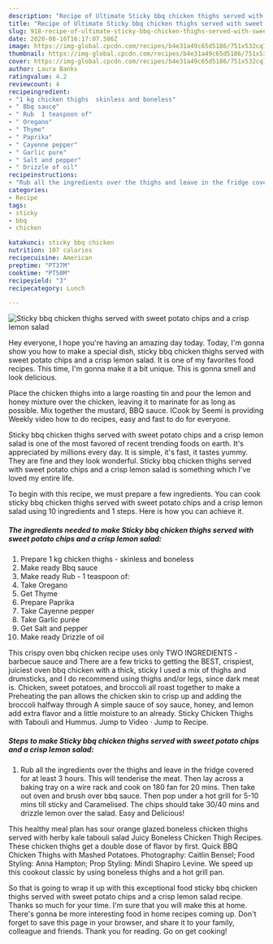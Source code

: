 ```yaml
---
description: "Recipe of Ultimate Sticky bbq chicken thighs served with sweet potato chips and a crisp lemon salad"
title: "Recipe of Ultimate Sticky bbq chicken thighs served with sweet potato chips and a crisp lemon salad"
slug: 918-recipe-of-ultimate-sticky-bbq-chicken-thighs-served-with-sweet-potato-chips-and-a-crisp-lemon-salad
date: 2020-08-16T16:17:07.586Z
image: https://img-global.cpcdn.com/recipes/b4e31a49c65d5186/751x532cq70/sticky-bbq-chicken-thighs-served-with-sweet-potato-chips-and-a-crisp-lemon-salad-recipe-main-photo.jpg
thumbnail: https://img-global.cpcdn.com/recipes/b4e31a49c65d5186/751x532cq70/sticky-bbq-chicken-thighs-served-with-sweet-potato-chips-and-a-crisp-lemon-salad-recipe-main-photo.jpg
cover: https://img-global.cpcdn.com/recipes/b4e31a49c65d5186/751x532cq70/sticky-bbq-chicken-thighs-served-with-sweet-potato-chips-and-a-crisp-lemon-salad-recipe-main-photo.jpg
author: Laura Banks
ratingvalue: 4.2
reviewcount: 4
recipeingredient:
- "1 kg chicken thighs  skinless and boneless"
- " Bbq sauce"
- " Rub  1 teaspoon of"
- " Oregano"
- " Thyme"
- " Paprika"
- " Cayenne pepper"
- " Garlic pure"
- " Salt and pepper"
- " Drizzle of oil"
recipeinstructions:
- "Rub all the ingredients over the thighs and leave in the fridge covered for at least 3 hours. This will tenderise the meat. Then lay across a baking tray on a wire rack and cook on 180 fan for 20 mins. Then take out oven and brush over bbq sauce. Then pop under a hot grill for 5-10 mins till sticky and Caramelised. The chips should take 30/40 mins and drizzle lemon over the salad. Easy and Delicious!"
categories:
- Recipe
tags:
- sticky
- bbq
- chicken

katakunci: sticky bbq chicken 
nutrition: 107 calories
recipecuisine: American
preptime: "PT37M"
cooktime: "PT50M"
recipeyield: "3"
recipecategory: Lunch

---
```



![Sticky bbq chicken thighs served with sweet potato chips and a crisp lemon salad](https://img-global.cpcdn.com/recipes/b4e31a49c65d5186/751x532cq70/sticky-bbq-chicken-thighs-served-with-sweet-potato-chips-and-a-crisp-lemon-salad-recipe-main-photo.jpg)

Hey everyone, I hope you're having an amazing day today. Today, I'm gonna show you how to make a special dish, sticky bbq chicken thighs served with sweet potato chips and a crisp lemon salad. It is one of my favorites food recipes. This time, I'm gonna make it a bit unique. This is gonna smell and look delicious.

Place the chicken thighs into a large roasting tin and pour the lemon and honey mixture over the chicken, leaving it to marinate for as long as possible. Mix together the mustard, BBQ sauce. ICook by Seemi is providing Weekly video how to do recipes, easy and fast to do for everyone.

Sticky bbq chicken thighs served with sweet potato chips and a crisp lemon salad is one of the most favored of recent trending foods on earth. It's appreciated by millions every day. It is simple, it's fast, it tastes yummy. They are fine and they look wonderful. Sticky bbq chicken thighs served with sweet potato chips and a crisp lemon salad is something which I've loved my entire life.


To begin with this recipe, we must prepare a few ingredients. You can cook sticky bbq chicken thighs served with sweet potato chips and a crisp lemon salad using 10 ingredients and 1 steps. Here is how you can achieve it.

<!--inarticleads1-->

##### The ingredients needed to make Sticky bbq chicken thighs served with sweet potato chips and a crisp lemon salad:

1. Prepare 1 kg chicken thighs - skinless and boneless
1. Make ready  Bbq sauce
1. Make ready  Rub - 1 teaspoon of:
1. Take  Oregano
1. Get  Thyme
1. Prepare  Paprika
1. Take  Cayenne pepper
1. Take  Garlic purée
1. Get  Salt and pepper
1. Make ready  Drizzle of oil


This crispy oven bbq chicken recipe uses only TWO INGREDIENTS - barbecue sauce and There are a few tricks to getting the BEST, crispiest, juiciest oven bbq chicken with a thick, sticky I used a mix of thighs and drumsticks, and I do recommend using thighs and/or legs, since dark meat is. Chicken, sweet potatoes, and broccoli all roast together to make a Preheating the pan allows the chicken skin to crisp up and adding the broccoli halfway through A simple sauce of soy sauce, honey, and lemon add extra flavor and a little moisture to an already. Sticky Chicken Thighs with Tabouli and Hummus. Jump to Video · Jump to Recipe. 

<!--inarticleads2-->

##### Steps to make Sticky bbq chicken thighs served with sweet potato chips and a crisp lemon salad:

1. Rub all the ingredients over the thighs and leave in the fridge covered for at least 3 hours. This will tenderise the meat. Then lay across a baking tray on a wire rack and cook on 180 fan for 20 mins. Then take out oven and brush over bbq sauce. Then pop under a hot grill for 5-10 mins till sticky and Caramelised. The chips should take 30/40 mins and drizzle lemon over the salad. Easy and Delicious!


This healthy meal plan has sour orange glazed boneless chicken thighs served with herby kale tabouli salad Juicy Boneless Chicken Thigh Recipes. These chicken thighs get a double dose of flavor by first. Quick BBQ Chicken Thighs with Mashed Potatoes. Photography: Caitlin Bensel; Food Styling: Anna Hampton; Prop Styling: Mindi Shapiro Levine. We speed up this cookout classic by using boneless thighs and a hot grill pan. 

So that is going to wrap it up with this exceptional food sticky bbq chicken thighs served with sweet potato chips and a crisp lemon salad recipe. Thanks so much for your time. I'm sure that you will make this at home. There's gonna be more interesting food in home recipes coming up. Don't forget to save this page in your browser, and share it to your family, colleague and friends. Thank you for reading. Go on get cooking!
